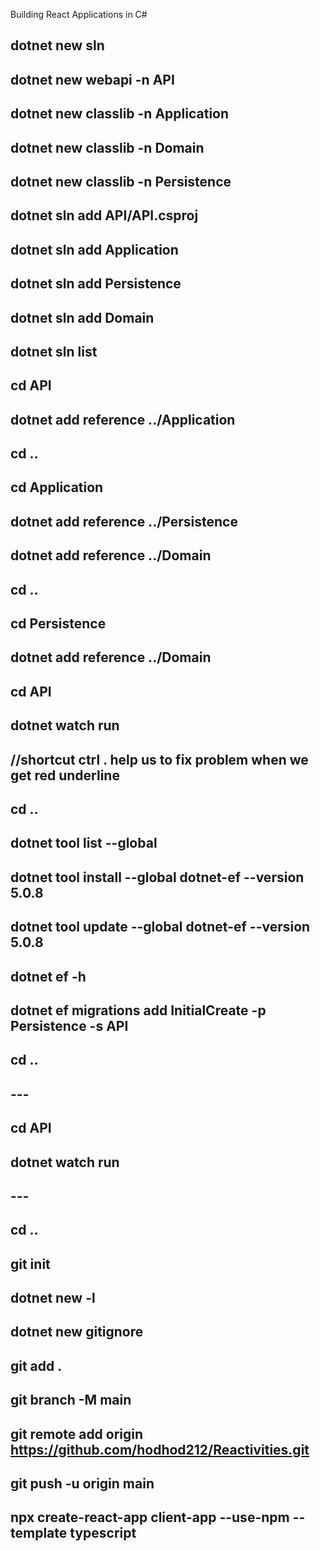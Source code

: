 Building React Applications in C#

## dotnet new sln

## dotnet new webapi -n API

## dotnet new classlib -n Application

## dotnet new classlib -n Domain

## dotnet new classlib -n Persistence

## dotnet sln add API/API.csproj

## dotnet sln add Application

## dotnet sln add Persistence

## dotnet sln add Domain

## dotnet sln list

## cd API

## dotnet add reference ../Application

## cd ..

## cd Application

## dotnet add reference ../Persistence

## dotnet add reference ../Domain

## cd ..

## cd Persistence

## dotnet add reference ../Domain

## cd API

## dotnet watch run

## //shortcut ctrl . help us to fix problem when we get red underline

## cd ..

## dotnet tool list --global

## dotnet tool install --global dotnet-ef --version 5.0.8

## dotnet tool update --global dotnet-ef --version 5.0.8

## dotnet ef -h

## dotnet ef migrations add InitialCreate -p Persistence -s API

## cd ..

##

## ---

##

## cd API

## dotnet watch run

##

## ---

##

## cd ..

## git init

## dotnet new -l

## dotnet new gitignore

## git add .

## git branch -M main

## git remote add origin https://github.com/hodhod212/Reactivities.git

## git push -u origin main

## npx create-react-app client-app --use-npm --template typescript
